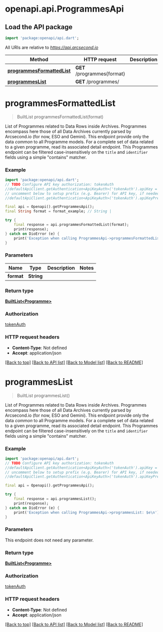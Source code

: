 # openapi.api.ProgrammesApi

## Load the API package
```dart
import 'package:openapi/api.dart';
```

All URIs are relative to *https://api.arcsecond.io*

Method | HTTP request | Description
------------- | ------------- | -------------
[**programmesFormattedList**](ProgrammesApi.md#programmesformattedlist) | **GET** /programmes{format} | 
[**programmesList**](ProgrammesApi.md#programmeslist) | **GET** /programmes/ | 


# **programmesFormattedList**
> BuiltList<Programme> programmesFormattedList(format)



List of Programmes related to Data Rows inside Archives.  Programmes encompass here those of all Data Archives currently parsed by Arcsecond.io (for now, ESO and Gemini).  This endpoint provide only the data *common* to all Programme models. For a complete set of data related to a given programme, read its associated detail endpoint.  This Programmes endpoint can be filtered case-insensitively on the `title` and `identifier` fields using a simple \"contains\" matcher.

### Example
```dart
import 'package:openapi/api.dart';
// TODO Configure API key authorization: tokenAuth
//defaultApiClient.getAuthentication<ApiKeyAuth>('tokenAuth').apiKey = 'YOUR_API_KEY';
// uncomment below to setup prefix (e.g. Bearer) for API key, if needed
//defaultApiClient.getAuthentication<ApiKeyAuth>('tokenAuth').apiKeyPrefix = 'Bearer';

final api = Openapi().getProgrammesApi();
final String format = format_example; // String | 

try {
    final response = api.programmesFormattedList(format);
    print(response);
} catch on DioError (e) {
    print('Exception when calling ProgrammesApi->programmesFormattedList: $e\n');
}
```

### Parameters

Name | Type | Description  | Notes
------------- | ------------- | ------------- | -------------
 **format** | **String**|  | 

### Return type

[**BuiltList&lt;Programme&gt;**](Programme.md)

### Authorization

[tokenAuth](../README.md#tokenAuth)

### HTTP request headers

 - **Content-Type**: Not defined
 - **Accept**: application/json

[[Back to top]](#) [[Back to API list]](../README.md#documentation-for-api-endpoints) [[Back to Model list]](../README.md#documentation-for-models) [[Back to README]](../README.md)

# **programmesList**
> BuiltList<Programme> programmesList()



List of Programmes related to Data Rows inside Archives.  Programmes encompass here those of all Data Archives currently parsed by Arcsecond.io (for now, ESO and Gemini).  This endpoint provide only the data *common* to all Programme models. For a complete set of data related to a given programme, read its associated detail endpoint.  This Programmes endpoint can be filtered case-insensitively on the `title` and `identifier` fields using a simple \"contains\" matcher.

### Example
```dart
import 'package:openapi/api.dart';
// TODO Configure API key authorization: tokenAuth
//defaultApiClient.getAuthentication<ApiKeyAuth>('tokenAuth').apiKey = 'YOUR_API_KEY';
// uncomment below to setup prefix (e.g. Bearer) for API key, if needed
//defaultApiClient.getAuthentication<ApiKeyAuth>('tokenAuth').apiKeyPrefix = 'Bearer';

final api = Openapi().getProgrammesApi();

try {
    final response = api.programmesList();
    print(response);
} catch on DioError (e) {
    print('Exception when calling ProgrammesApi->programmesList: $e\n');
}
```

### Parameters
This endpoint does not need any parameter.

### Return type

[**BuiltList&lt;Programme&gt;**](Programme.md)

### Authorization

[tokenAuth](../README.md#tokenAuth)

### HTTP request headers

 - **Content-Type**: Not defined
 - **Accept**: application/json

[[Back to top]](#) [[Back to API list]](../README.md#documentation-for-api-endpoints) [[Back to Model list]](../README.md#documentation-for-models) [[Back to README]](../README.md)

